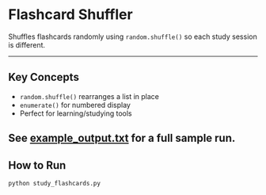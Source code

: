 #  Flashcard Shuffler

Shuffles flashcards randomly using `random.shuffle()` so each study session is different.

---

##  Key Concepts

- `random.shuffle()` rearranges a list in place
- `enumerate()` for numbered display
- Perfect for learning/studying tools

See [example_output.txt](./example_output.txt) for a full sample run.
---

## How to Run

```bash
python study_flashcards.py
